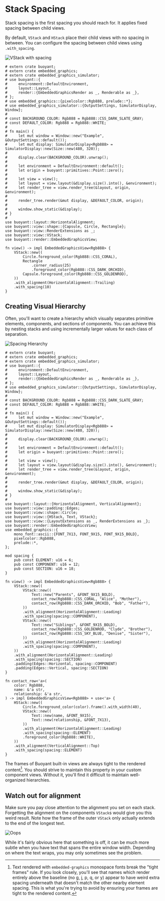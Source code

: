 # Stack Spacing

Stack spacing is the first spacing you should reach for. It applies fixed
spacing between child views.

By default, `VStack` and `HStack` place their child views with no spacing in between.
You can configure the spacing between child views using `.with_spacing`.

![VStack with spacing](./images/vstack-spacing.png)

```rust,no_run
# extern crate buoyant;
# extern crate embedded_graphics;
# extern crate embedded_graphics_simulator;
# use buoyant::{
#     environment::DefaultEnvironment,
#     layout::Layout,
#     render::{EmbeddedGraphicsRender as _, Renderable as _},
# };
# use embedded_graphics::{pixelcolor::Rgb888, prelude::*};
# use embedded_graphics_simulator::{OutputSettings, SimulatorDisplay, Window};
# 
# const BACKGROUND_COLOR: Rgb888 = Rgb888::CSS_DARK_SLATE_GRAY;
# const DEFAULT_COLOR: Rgb888 = Rgb888::WHITE;
# 
# fn main() {
#     let mut window = Window::new("Example", &OutputSettings::default());
#     let mut display: SimulatorDisplay<Rgb888> = SimulatorDisplay::new(Size::new(480, 320));
# 
#     display.clear(BACKGROUND_COLOR).unwrap();
# 
#     let environment = DefaultEnvironment::default();
#     let origin = buoyant::primitives::Point::zero();
# 
#     let view = view();
#     let layout = view.layout(&display.size().into(), &environment);
#     let render_tree = view.render_tree(&layout, origin, &environment);
# 
#     render_tree.render(&mut display, &DEFAULT_COLOR, origin);
# 
#     window.show_static(&display);
# }
# 
use buoyant::layout::HorizontalAlignment;
use buoyant::view::shape::{Capsule, Circle, Rectangle};
use buoyant::view::RenderExtensions as _;
use buoyant::view::VStack;
use buoyant::render::EmbeddedGraphicsView;

fn view() -> impl EmbeddedGraphicsView<Rgb888> {
    VStack::new((
        Circle.foreground_color(Rgb888::CSS_CORAL),
        Rectangle
            .corner_radius(25)
            .foreground_color(Rgb888::CSS_DARK_ORCHID),
        Capsule.foreground_color(Rgb888::CSS_GOLDENROD),
    ))
    .with_alignment(HorizontalAlignment::Trailing)
    .with_spacing(10)
}
```

## Creating Visual Hierarchy

Often, you'll want to create a hierarchy which visually separates primitive elements,
components, and sections of components. You can achieve this by nesting stacks and using
incrementally larger values for each class of separation.

![Spacing Hierarchy](./images/spacing-hierarchy.png)

```rust,no_run
# extern crate buoyant;
# extern crate embedded_graphics;
# extern crate embedded_graphics_simulator;
# use buoyant::{
#     environment::DefaultEnvironment,
#     layout::Layout,
#     render::{EmbeddedGraphicsRender as _, Renderable as _},
# };
# use embedded_graphics_simulator::{OutputSettings, SimulatorDisplay, Window};
# 
# const BACKGROUND_COLOR: Rgb888 = Rgb888::CSS_DARK_SLATE_GRAY;
# const DEFAULT_COLOR: Rgb888 = Rgb888::WHITE;
# 
# fn main() {
#     let mut window = Window::new("Example", &OutputSettings::default());
#     let mut display: SimulatorDisplay<Rgb888> = SimulatorDisplay::new(Size::new(480, 320));
# 
#     display.clear(BACKGROUND_COLOR).unwrap();
# 
#     let environment = DefaultEnvironment::default();
#     let origin = buoyant::primitives::Point::zero();
# 
#     let view = view();
#     let layout = view.layout(&display.size().into(), &environment);
#     let render_tree = view.render_tree(&layout, origin, &environment);
# 
#     render_tree.render(&mut display, &DEFAULT_COLOR, origin);
# 
#     window.show_static(&display);
# }
# 
use buoyant::layout::{HorizontalAlignment, VerticalAlignment};
use buoyant::view::padding::Edges;
use buoyant::view::shape::Circle;
use buoyant::view::{HStack, Text, VStack};
use buoyant::view::{LayoutExtensions as _, RenderExtensions as _};
use buoyant::render::EmbeddedGraphicsView;
use embedded_graphics::{
    mono_font::ascii::{FONT_7X13, FONT_9X15, FONT_9X15_BOLD},
    pixelcolor::Rgb888,
    prelude::*,
};

mod spacing {
    pub const ELEMENT: u16 = 6;
    pub const COMPONENT: u16 = 12;
    pub const SECTION: u16 = 18;
}

fn view() -> impl EmbeddedGraphicsView<Rgb888> {
    VStack::new((
        VStack::new((
            Text::new("Parents", &FONT_9X15_BOLD),
            contact_row(Rgb888::CSS_CORAL, "Alice", "Mother"),
            contact_row(Rgb888::CSS_DARK_ORCHID, "Bob", "Father"),
        ))
        .with_alignment(HorizontalAlignment::Leading)
        .with_spacing(spacing::COMPONENT),
        VStack::new((
            Text::new("Siblings", &FONT_9X15_BOLD),
            contact_row(Rgb888::CSS_GOLDENROD, "Clyde", "Brother"),
            contact_row(Rgb888::CSS_SKY_BLUE, "Denise", "Sister"),
        ))
        .with_alignment(HorizontalAlignment::Leading)
        .with_spacing(spacing::COMPONENT),
    ))
    .with_alignment(HorizontalAlignment::Leading)
    .with_spacing(spacing::SECTION)
    .padding(Edges::Horizontal, spacing::COMPONENT)
    .padding(Edges::Vertical, spacing::SECTION)
}

fn contact_row<'a>(
    color: Rgb888,
    name: &'a str,
    relationship: &'a str,
) -> impl EmbeddedGraphicsView<Rgb888> + use<'a> {
    HStack::new((
        Circle.foreground_color(color).frame().with_width(40),
        VStack::new((
            Text::new(name, &FONT_9X15),
            Text::new(relationship, &FONT_7X13),
        ))
        .with_alignment(HorizontalAlignment::Leading)
        .with_spacing(spacing::ELEMENT)
        .foreground_color(Rgb888::WHITE),
    ))
    .with_alignment(VerticalAlignment::Top)
    .with_spacing(spacing::ELEMENT)
}
```

The frames of Buoyant built-in views are always tight to the rendered content[^note]. You
should strive to maintain this property in your custom component views. Without it,
you'll find it difficult to maintain well-organized hierarchies.

## Watch out for alignment

Make sure you pay close attention to the alignment you set on each stack. Forgetting the
alignment on the components `VStack`s would give you this weird result. Note how the frame
of the outer `VStack` only actually extends to the end of the longest text.

![Oops](./images/spacing-hierarchy-oops.png)

While it's fairly obvious here that something is off, it can be much more subtle when you have
text that spans the entire window width. Depending on where the text wraps, you may only
sometimes see the problem.

[^note]: Text rendered with `embedded-graphics` monospace fonts break the "tight frames" rule.
If you look closely, you'll see that names which render entirely above the baseline
(no g, j, p, q, or y) appear to have weird extra spacing underneath that doesn't match the
other nearby element spacing. This is what you're trying to avoid by ensuring your frames
are tight to the rendered content.
